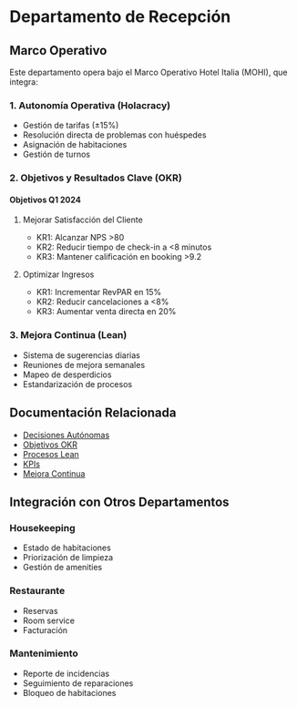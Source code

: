 # Departamento de Recepción

## Marco Operativo

Este departamento opera bajo el Marco Operativo Hotel Italia (MOHI), que integra:

### 1. Autonomía Operativa (Holacracy)
- Gestión de tarifas (±15%)
- Resolución directa de problemas con huéspedes
- Asignación de habitaciones
- Gestión de turnos

### 2. Objetivos y Resultados Clave (OKR)
#### Objetivos Q1 2024
1. Mejorar Satisfacción del Cliente
   - KR1: Alcanzar NPS >80
   - KR2: Reducir tiempo de check-in a <8 minutos
   - KR3: Mantener calificación en booking >9.2

2. Optimizar Ingresos
   - KR1: Incrementar RevPAR en 15%
   - KR2: Reducir cancelaciones a <8%
   - KR3: Aumentar venta directa en 20%

### 3. Mejora Continua (Lean)
- Sistema de sugerencias diarias
- Reuniones de mejora semanales
- Mapeo de desperdicios
- Estandarización de procesos

## Documentación Relacionada

- [Decisiones Autónomas](decisiones-autonomas.md)
- [Objetivos OKR](objetivos-okr.md)
- [Procesos Lean](procesos-lean.md)
- [KPIs](kpis/index.md)
- [Mejora Continua](mejora-continua/index.md)

## Integración con Otros Departamentos

### Housekeeping
- Estado de habitaciones
- Priorización de limpieza
- Gestión de amenities

### Restaurante
- Reservas
- Room service
- Facturación

### Mantenimiento
- Reporte de incidencias
- Seguimiento de reparaciones
- Bloqueo de habitaciones